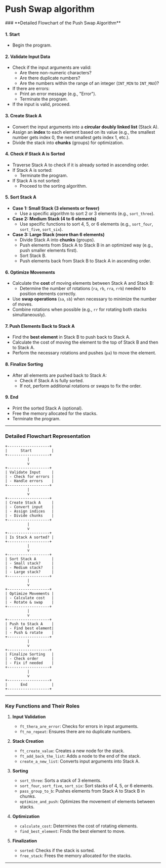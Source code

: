 <h1 class="title">Push Swap algorithm</h1>
### **Detailed Flowchart of the Push Swap Algorithm**

#### **1. Start**
   - Begin the program.

#### **2. Validate Input Data**
   - Check if the input arguments are valid:
     - Are there non-numeric characters?
     - Are there duplicate numbers?
     - Are the numbers within the range of an integer (`INT_MIN` to `INT_MAX`)?
   - If there are errors:
     - Print an error message (e.g., "Error").
     - Terminate the program.
   - If the input is valid, proceed.

#### **3. Create Stack A**
   - Convert the input arguments into a **circular doubly linked list** (Stack A).
   - Assign an **index** to each element based on its value (e.g., the smallest number gets index 0, the next smallest gets index 1, etc.).
   - Divide the stack into **chunks** (groups) for optimization.

#### **4. Check if Stack A is Sorted**
   - Traverse Stack A to check if it is already sorted in ascending order.
   - If Stack A is sorted:
     - Terminate the program.
   - If Stack A is not sorted:
     - Proceed to the sorting algorithm.

#### **5. Sort Stack A**
   - **Case 1: Small Stack (3 elements or fewer)**
     - Use a specific algorithm to sort 2 or 3 elements (e.g., `sort_three`).
   - **Case 2: Medium Stack (4 to 6 elements)**
     - Use specific functions to sort 4, 5, or 6 elements (e.g., `sort_four`, `sort_five`, `sort_six`).
   - **Case 3: Large Stack (more than 6 elements)**
     - Divide Stack A into **chunks** (groups).
     - Push elements from Stack A to Stack B in an optimized way (e.g., push smaller elements first).
     - Sort Stack B.
     - Push elements back from Stack B to Stack A in ascending order.

#### **6. Optimize Movements**
   - Calculate the **cost** of moving elements between Stack A and Stack B:
     - Determine the number of rotations (`ra`, `rb`, `rra`, `rrb`) needed to position elements correctly.
   - Use **swap operations** (`sa`, `sb`) when necessary to minimize the number of moves.
   - Combine rotations when possible (e.g., `rr` for rotating both stacks simultaneously).

#### **7. Push Elements Back to Stack A**
   - Find the **best element** in Stack B to push back to Stack A.
   - Calculate the cost of moving the element to the top of Stack B and then to Stack A.
   - Perform the necessary rotations and pushes (`pa`) to move the element.

#### **8. Finalize Sorting**
   - After all elements are pushed back to Stack A:
     - Check if Stack A is fully sorted.
     - If not, perform additional rotations or swaps to fix the order.

#### **9. End**
   - Print the sorted Stack A (optional).
   - Free the memory allocated for the stacks.
   - Terminate the program.

---

### **Detailed Flowchart Representation**

```
+-------------------+
|      Start         |
+-------------------+
          |
          v
+-------------------+
| Validate Input     |
| - Check for errors |
| - Handle errors    |
+-------------------+
          |
          v
+-------------------+
| Create Stack A     |
| - Convert input    |
| - Assign indices   |
| - Divide chunks    |
+-------------------+
          |
          v
+-------------------+
| Is Stack A sorted? |
+-------------------+
          |
          v
+-------------------+
| Sort Stack A       |
| - Small stack?     |
| - Medium stack?    |
| - Large stack?     |
+-------------------+
          |
          v
+-------------------+
| Optimize Movements |
| - Calculate cost   |
| - Rotate & swap    |
+-------------------+
          |
          v
+-------------------+
| Push to Stack A    |
| - Find best element|
| - Push & rotate    |
+-------------------+
          |
          v
+-------------------+
| Finalize Sorting   |
| - Check order      |
| - Fix if needed    |
+-------------------+
          |
          v
+-------------------+
|      End           |
+-------------------+
```

---

### **Key Functions and Their Roles**

1. **Input Validation**
   - `ft_thera_are_error`: Checks for errors in input arguments.
   - `ft_no_repeat`: Ensures there are no duplicate numbers.

2. **Stack Creation**
   - `ft_create_value`: Creates a new node for the stack.
   - `ft_add_back_the_list`: Adds a node to the end of the stack.
   - `create_a_new_list`: Converts input arguments into Stack A.

3. **Sorting**
   - `sort_three`: Sorts a stack of 3 elements.
   - `sort_four`, `sort_five`, `sort_six`: Sort stacks of 4, 5, or 6 elements.
   - `pass_group_to_b`: Pushes elements from Stack A to Stack B in chunks.
   - `optimize_and_push`: Optimizes the movement of elements between stacks.

4. **Optimization**
   - `calculate_cost`: Determines the cost of rotating elements.
   - `find_best_element`: Finds the best element to move.

5. **Finalization**
   - `sorted`: Checks if the stack is sorted.
   - `free_stack`: Frees the memory allocated for the stacks.

---